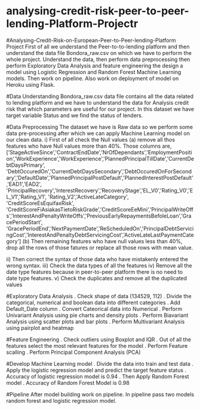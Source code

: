# analysing-credit-risk-peer-to-peer-lending-Platform-Projectr

#Analysing-Credit-Risk-on-European-Peer-to-Peer-lending-Platform Project
First of all we understand the Peer-to-to-lending platform and then understand the data file Bondora_raw.csv on which we have to perform the whole project. Understand the data, then perform data preprocessing then perform Exploratory Data Analysis and feature engineering the design a model using Logistic Regression and Random Forest Machine Learning models. Then work on pipeline. Also work on deployment of model on Heroku using Flask.

#Data Understanding
Bondora_raw.csv data file contains all the data related to lending platform and we have to understand the data for Analysis credit risk that which parameters are useful for our project. In this dataset we have target variable Status and we find the status of lenders.

#Data Preprocessing
The dataset we have is Raw data so we perform some data pre-processing after which we can apply Machine Learning model on our clean data. i) First of all check the Null values (a) remove all thos features who have Null values more than 40%. Those columns are, ['StageActiveSince','ContractEndDate','NrOfDependants','EmploymentPosition','WorkExperience','WorkExperience','PlannedPrincipalTillDate','CurrentDebtDaysPrimary', 'DebtOccuredOn','CurrentDebtDaysSecondary','DebtOccuredOnForSecondary','DefaultDate','PlannedPrincipalPostDefault','PlannedInterestPostDefault','EAD1','EAD2', 'PrincipalRecovery','InterestRecovery','RecoveryStage','EL_V0','Rating_V0','EL_V1','Rating_V1', 'Rating_V2','ActiveLateCategory', 'CreditScoreEsEquifaxRisk',
'CreditScoreFiAsiakasTietoRiskGrade','CreditScoreEeMini','PrincipalWriteOffs','InterestAndPenaltyWriteOffs','PreviousEarlyRepaymentsBefoleLoan','GracePeriodStart', 'GracePeriodEnd','NextPaymentDate','ReScheduledOn','PrincipalDebtServicingCost','InterestAndPenaltyDebtServicingCost','ActiveLateLastPaymentCategory'] (b) Then remaining features who have null values less than 40%, drop all the rows of those fatures or replace all those rows with mean value.

ii) Then correct the syntax of those data who have mistakenly entered the wrong syntax. iii) Check the data types of all the features iv) Remove all the date type features because in peer-to-peer platform there is no need to date type features. v) Check the duplicates and remove all the duplicated values

#Exploratory Data Analysis
. Check shape of data (134529, 112)
. Divide the categorical, numerical and boolean data into different categories
. Add Default_Date column
. Convert Cateorical data into Numerical
. Perform Univariant Analysis using pie charts and density plots
. Perform Biavariant Analysis using scatter plots and bar plots
. Perform Multivariant Analysis using pairplot and heatmap

#Feature Engineering
. Check outliers using Boxplot and IQR
. Out of all the features select the most relevant features for the model
. Perform Feature scalling
. Perform Principal Component Analysis (PCA)

#Develop Machine Learning model
. Divide the data into train and test data
. Apply the logistic regression model and predict the target feature status
. Accuracy of logistic regression model is 0.94
. Then Apply Random Forest model
. Accuracy of Random Forest Model is 0.98

#Pipeline
After model building work on pipeline. In pipeline pass two models random forest and logistic regression model.
